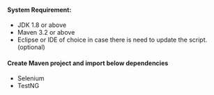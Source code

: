 #### System Requirement:

* JDK 1.8 or above
* Maven 3.2 or above
* Eclipse or IDE of choice in case there is need to update the script. (optional)

#### Create Maven project and import below dependencies
* Selenium 
* TestNG 
